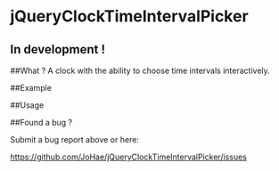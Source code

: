 # jQueryClockTimeIntervalPicker

## In development !

##What ?
A clock with the ability to choose time intervals interactively.

##Example

##Usage

##Found a bug ? 

Submit a bug report above or here: 

<https://github.com/JoHae/jQueryClockTimeIntervalPicker/issues>

